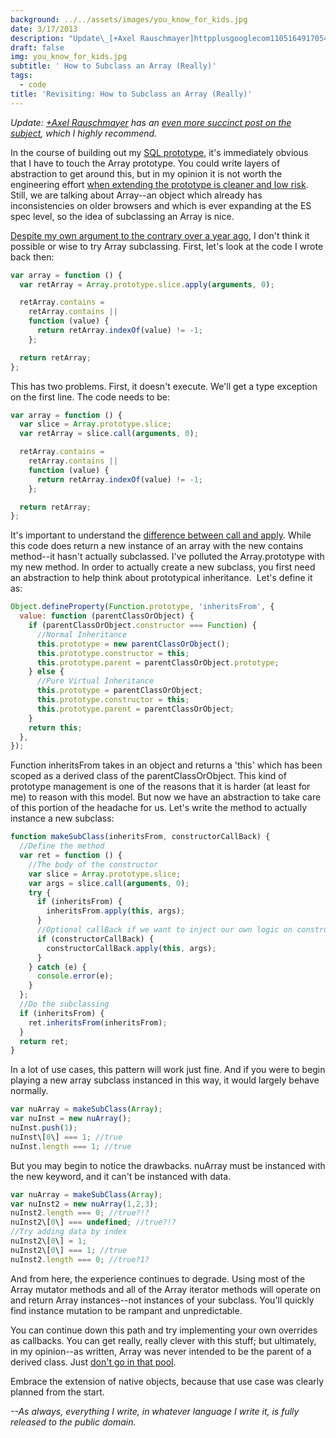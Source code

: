 ```yaml
---
background: ../../assets/images/you_know_for_kids.jpg
date: 3/17/2013
description: "Update\_[+Axel Rauschmayer]httpplusgooglecom110516491705475800224\_has an [even more succinct post on ..."
draft: false
img: you_know_for_kids.jpg
subtitle: ' How to Subclass an Array (Really)'
tags:
  - code
title: 'Revisiting: How to Subclass an Array (Really)'
---
```


_Update: [+Axel Rauschmayer](http://plus.google.com/110516491705475800224) has an [even more succinct post on the subject](http://www.2ality.com/2013/03/subclassing-builtins-es6.html), which I highly recommend._

In the course of building out my [SQL prototype](http://hiking.luddites.me/2013/03/currying-favor-with-partial-application.html), it's immediately obvious that I have to touch the Array prototype. You could write layers of abstraction to get around this, but in my opinion it is not worth the engineering effort [when extending the prototype is cleaner and low risk](http://perfectionkills.com/extending-built-in-native-objects-evil-or-not/). Still, we are talking about Array--an object which already has inconsistencies on older browsers and which is ever expanding at the ES spec level, so the idea of subclassing an Array is nice.

[Despite my own argument to the contrary over a year ago](http://hiking.luddites.me/2012/01/how-real-persons-subclass-array.html), I don't think it possible or wise to try Array subclassing. First, let's look at the code I wrote back then:

```js
var array = function () {
  var retArray = Array.prototype.slice.apply(arguments, 0);

  retArray.contains =
    retArray.contains ||
    function (value) {
      return retArray.indexOf(value) != -1;
    };

  return retArray;
};
```

This has two problems. First, it doesn't execute. We'll get a type exception on the first line. The code needs to be:

```js
var array = function () {
  var slice = Array.prototype.slice;
  var retArray = slice.call(arguments, 0);

  retArray.contains =
    retArray.contains ||
    function (value) {
      return retArray.indexOf(value) != -1;
    };

  return retArray;
};
```

It's important to understand the [difference between call and apply](http://stackoverflow.com/questions/1986896/what-is-the-difference-between-call-and-apply). While this code does return a new instance of an array with the new contains method--it hasn't actually subclassed. I've polluted the Array.prototype with my new method. In order to actually create a new subclass, you first need an abstraction to help think about prototypical inheritance.  Let's define it as:

```js
Object.defineProperty(Function.prototype, 'inheritsFrom', {
  value: function (parentClassOrObject) {
    if (parentClassOrObject.constructor === Function) {
      //Normal Inheritance
      this.prototype = new parentClassOrObject();
      this.prototype.constructor = this;
      this.prototype.parent = parentClassOrObject.prototype;
    } else {
      //Pure Virtual Inheritance
      this.prototype = parentClassOrObject;
      this.prototype.constructor = this;
      this.prototype.parent = parentClassOrObject;
    }
    return this;
  },
});
```

Function inheritsFrom takes in an object and returns a 'this' which has been scoped as a derived class of the parentClassOrObject. This kind of prototype management is one of the reasons that it is harder (at least for me) to reason with this model. But now we have an abstraction to take care of this portion of the headache for us. Let's write the method to actually instance a new subclass:

```js
function makeSubClass(inheritsFrom, constructorCallBack) {
  //Define the method
  var ret = function () {
    //The body of the constructor
    var slice = Array.prototype.slice;
    var args = slice.call(arguments, 0);
    try {
      if (inheritsFrom) {
        inheritsFrom.apply(this, args);
      }
      //Optional callBack if we want to inject our own logic on construction
      if (constructorCallBack) {
        constructorCallBack.apply(this, args);
      }
    } catch (e) {
      console.error(e);
    }
  };
  //Do the subclassing
  if (inheritsFrom) {
    ret.inheritsFrom(inheritsFrom);
  }
  return ret;
}
```

In a lot of use cases, this pattern will work just fine. And if you were to begin playing a new array subclass instanced in this way, it would largely behave normally.

```js
var nuArray = makeSubClass(Array);
var nuInst = new nuArray();
nuInst.push(1);
nuInst\[0\] === 1; //true
nuInst.length === 1; //true
```

But you may begin to notice the drawbacks. nuArray must be instanced with the new keyword, and it can't be instanced with data.

```js
var nuArray = makeSubClass(Array);
var nuInst2 = new nuArray(1,2,3);
nuInst2.length === 0; //true?!?
nuInst2\[0\] === undefined; //true?!?
//Try adding data by index
nuInst2\[0\] = 1;
nuInst2\[0\] === 1; //true
nuInst2.length === 0; //true?1?
```

And from here, the experience continues to degrade. Using most of the Array mutator methods and all of the Array iterator methods will operate on and return Array instances--not instances of your subclass. You'll quickly find instance mutation to be rampant and unpredictable.

You can continue down this path and try implementing your own overrides as callbacks. You can get really, really clever with this stuff; but ultimately, in my opinion--as written, Array was never intended to be the parent of a derived class. Just [don't go in that pool](http://www.youtube.com/watch?v=6CY_HGl6W2U).

Embrace the extension of native objects, because that use case was clearly planned from the start.

_\--As always, everything I write, in whatever language I write it, is fully released to the public domain._
